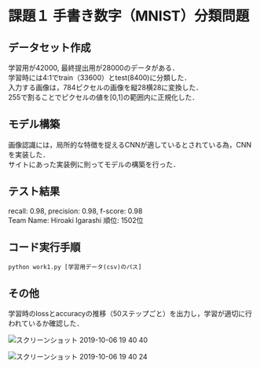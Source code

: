 # 課題１ 手書き数字（MNIST）分類問題
## データセット作成
学習用が42000, 最終提出用が28000のデータがある．  
学習時には4:1でtrain（33600）とtest(8400)に分類した．   
入力する画像は，784ピクセルの画像を縦28横28に変換した．  
255で割ることでピクセルの値を[0,1]の範囲内に正規化した．

## モデル構築
画像認識には，局所的な特徴を捉えるCNNが適しているとされている為，CNNを実装した．  
サイトにあった実装例に則ってモデルの構築を行った．


## テスト結果
recall: 0.98, precision: 0.98, f-score: 0.98  
Team Name: Hiroaki Igarashi 順位: 1502位
## コード実行手順
```
python work1.py [学習用データ(csv)のパス]
```
## その他
学習時のlossとaccuracyの推移（50ステップごと）を出力し，学習が適切に行われているか確認した．

![スクリーンショット 2019-10-06 19 40 40](https://user-images.githubusercontent.com/22989111/66267893-e1dfcd80-e871-11e9-96ea-010d2b2b5946.png)

![スクリーンショット 2019-10-06 19 40 24](https://user-images.githubusercontent.com/22989111/66267904-f02de980-e871-11e9-8418-7e0ecc0e3bff.png)
